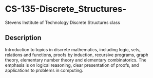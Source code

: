 # CS-135-Discrete_Structures-
Stevens Institute of Technology Discrete Structures class

## Description 
Introduction to topics in discrete mathematics, including logic, sets, relations and functions, proofs by induction, recursive programs, graph theory, elementary number theory and elementary combinatorics. The emphasis is on logical reasoning, clear presentation of proofs, and applications to problems in computing.
